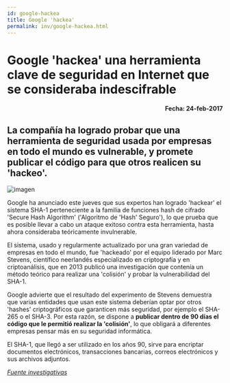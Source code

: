 ```yaml
---
id: google-hackea
title: Google 'hackea'
permalink: inv/google-hackea.html
---
```

# Google 'hackea' una herramienta clave de seguridad en Internet que se consideraba indescifrable
<h4 align="right">Fecha: 24-feb-2017</h4>

## La compañía ha logrado probar que una herramienta de seguridad usada por empresas en todo el mundo es vulnerable, y promete publicar el código para que otros realicen su 'hackeo'.

<div class="md-div-center">
<img alt="imagen" src="https://esp.rt.com/actualidad/public_images/2017.02/article/58af93d3c461886f498b456d.jpg" class="md-img md-center">
</div>

Google ha anunciado este jueves que sus expertos han logrado 'hackear' el sistema SHA-1 perteneciente a la familia de funciones hash de cifrado 'Secure Hash Algorithm' ('Algoritmo de 'Hash' Seguro'), lo que prueba que es posible llevar a cabo un ataque exitoso contra esta herramienta, hasta ahora consideraba teóricamente invulnerable.

El sistema, usado y regularmente actualizado por una gran variedad de empresas en todo el mundo, fue 'hackeado' por el equipo liderado por Marc Stevens, científico neerlandés especializado en criptografía y en criptoanálisis, que en 2013 publicó una investigación que contenía un método teórico para realizar una 'colisión' y probar la vulnerabilidad del SHA-1.

Google advierte que el resultado del experimento de Stevens demuestra que varias entidades que usan este sistema deberían optar por otros 'hashes' criptográficos que garanticen más seguridad, por ejemplo el SHA-265 o el SHA-3. Por esta razón, se dispone a **publicar dentro de 90 días el código que le permitió realizar la 'colisión'**, lo que obligará a diferentes empresas pensar más en su seguridad informática.

El SHA-1, que llegó a ser utilizado en los años 90, sirve para encriptar documentos electrónicos, transacciones bancarias, correos electrónicos y sus archivos adjuntos.

<a href="https://goo.gl/bUHHoQ" target="_blank">*Fuente investigativas*</a>
